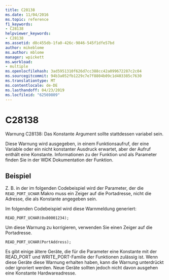 ```yaml
---
title: C28138
ms.date: 11/04/2016
ms.topic: reference
f1_keywords:
- C28138
helpviewer_keywords:
- C28138
ms.assetid: d8c455db-1fa0-426c-9846-545f1dfe57bd
author: mikeblome
ms.author: mblome
manager: wpickett
ms.workload:
- multiple
ms.openlocfilehash: 3ad5951310f626d7cc388cc42a099672287c2c04
ms.sourcegitcommit: 94b3a052fb1229c7e7f8804b09c1d403385c7630
ms.translationtype: MT
ms.contentlocale: de-DE
ms.lasthandoff: 04/23/2019
ms.locfileid: "62569809"
---
```

# <a name="c28138"></a>C28138
Warnung C28138: Das Konstante Argument sollte stattdessen variabel sein.

 Diese Warnung wird ausgegeben, in einem Funktionsaufruf, der eine Variable oder ein nicht konstanter Ausdruck erwartet, aber der Aufruf enthält eine Konstante. Informationen zu der Funktion und als Parameter finden Sie in der WDK Dokumentation der Funktion.

## <a name="example"></a>Beispiel
 Z. B. in der im folgenden Codebeispiel wird der Parameter, der die `READ_PORT_UCHAR` Makro muss ein Zeiger auf die Portadresse, nicht die Adresse, die als Konstante angegeben sein.

 Im folgenden Codebeispiel wird diese Warnmeldung generiert:

```
READ_PORT_UCHAR(0x80001234);
```

 Um diese Warnung zu korrigieren, verwenden Sie einen Zeiger auf die Portadresse.

```
READ_PORT_UCHAR(PortAddress);
```

 Es gibt einige ältere Geräte, die für die Parameter eine Konstante mit der READ_PORT und WRITE_PORT-Familie der Funktionen zulässig ist. Wenn diese Geräte diese Warnung erhalten haben, kann die Warnung unterdrückt oder ignoriert werden. Neue Geräte sollten jedoch nicht davon ausgehen eine Konstante Hardwareadresse.